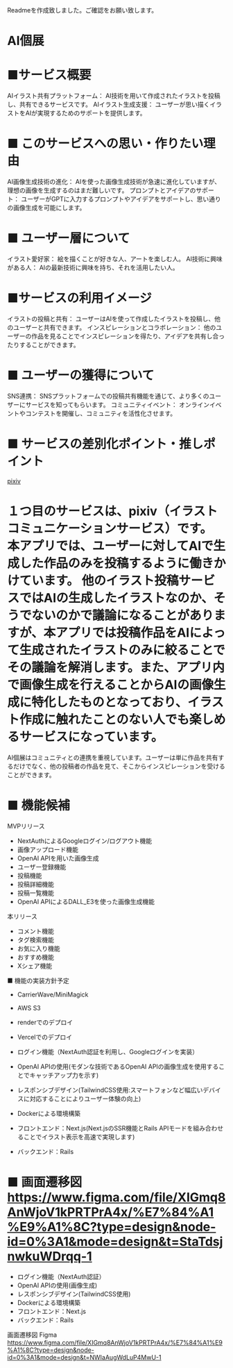 Readmeを作成致しました。ご確認をお願い致します。
# AI個展

# ■サービス概要 
AIイラスト共有プラットフォーム： AI技術を用いて作成されたイラストを投稿し、共有できるサービスです。
AIイラスト生成支援： ユーザーが思い描くイラストをAIが実現するためのサポートを提供します。

# ■ このサービスへの思い・作りたい理由
AI画像生成技術の進化： AIを使った画像生成技術が急速に進化していますが、理想の画像を生成するのはまだ難しいです。
プロンプトとアイデアのサポート： ユーザーがGPTに入力するプロンプトやアイデアをサポートし、思い通りの画像生成を可能にします。


# ■ ユーザー層について
イラスト愛好家： 絵を描くことが好きな人、アートを楽しむ人。
AI技術に興味がある人： AIの最新技術に興味を持ち、それを活用したい人。

# ■サービスの利用イメージ
イラストの投稿と共有： ユーザーはAIを使って作成したイラストを投稿し、他のユーザーと共有できます。
インスピレーションとコラボレーション： 他のユーザーの作品を見ることでインスピレーションを得たり、アイデアを共有し合ったりすることができます。

# ■ ユーザーの獲得について
SNS連携： SNSプラットフォームでの投稿共有機能を通じて、より多くのユーザーにサービスを知ってもらいます。
コミュニティイベント： オンラインイベントやコンテストを開催し、コミュニティを活性化させます。

# ■ サービスの差別化ポイント・推しポイント

[pixiv](https://www.pixiv.net/)

１つ目のサービスは、pixiv（イラストコミュニケーションサービス）です。
本アプリでは、ユーザーに対してAIで生成した作品のみを投稿するように働きかけています。
他のイラスト投稿サービスではAIの生成したイラストなのか、そうでないのかで議論になることがありますが、本アプリでは投稿作品をAIによって生成されたイラストのみに絞ることでその議論を解消します。また、アプリ内で画像生成を行えることからAIの画像生成に特化したものとなっており、イラスト作成に触れたことのない人でも楽しめるサービスになっています。
=======
AI個展はコミュニティとの連携を重視しています。ユーザーは単に作品を共有するだけでなく、他の投稿者の作品を見て、そこからインスピレーションを受けることができます。

# ■ 機能候補
MVPリリース
- NextAuthによるGoogleログイン/ログアウト機能
- 画像アップロード機能
- OpenAI APIを用いた画像生成
- ユーザー登録機能
- 投稿機能
- 投稿詳細機能
- 投稿一覧機能
- OpenAI APIによるDALL_E3を使った画像生成機能
  
本リリース
- コメント機能
- タグ検索機能
- お気に入り機能
- おすすめ機能
- Xシェア機能
  
■ 機能の実装方針予定
- CarrierWave/MiniMagick
- AWS S3
- renderでのデプロイ
- Vercelでのデプロイ

- ログイン機能（NextAuth認証を利用し、Googleログインを実装）
- OpenAI APIの使用(モダンな技術であるOpenAI APIの画像生成を使用することでキャッチアップ力を示す)
- レスポンシブデザイン(TailwindCSS使用:スマートフォンなど幅広いデバイスに対応することによりユーザー体験の向上) 
- Dockerによる環境構築
- フロントエンド：Next.js(Next.jsのSSR機能とRails APIモードを組み合わせることでイラスト表示を高速で実現します)
- バックエンド：Rails

■ 画面遷移図
https://www.figma.com/file/XIGmq8AnWjoV1kPRTPrA4x/%E7%84%A1%E9%A1%8C?type=design&node-id=0%3A1&mode=design&t=StaTdsjnwkuWDrqq-1
=======
- ログイン機能（NextAuth認証）
- OpenAI APIの使用(画像生成)
- レスポンシブデザイン(TailwindCSS使用) 
- Dockerによる環境構築
- フロントエンド：Next.js
- バックエンド：Rails

画面遷移図
Figma https://www.figma.com/file/XIGmq8AnWjoV1kPRTPrA4x/%E7%84%A1%E9%A1%8C?type=design&node-id=0%3A1&mode=design&t=NWIaAugWdLuP4MwU-1

